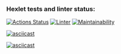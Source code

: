 ### Hexlet tests and linter status:
[![Actions Status](https://github.com/tunet/php-project-lvl1/workflows/hexlet-check/badge.svg)](https://github.com/tunet/php-project-lvl1/actions)
[![Linter](https://github.com/tunet/php-project-lvl1/workflows/lint/badge.svg)](https://github.com/tunet/php-project-lvl1/actions)
[![Maintainability](https://api.codeclimate.com/v1/badges/a99a88d28ad37a79dbf6/maintainability)](https://codeclimate.com/github/codeclimate/codeclimate/maintainability)

[![asciicast](https://asciinema.org/a/399183.svg)](https://asciinema.org/a/399183)

[![asciicast](https://asciinema.org/a/409779.svg)](https://asciinema.org/a/409779)
